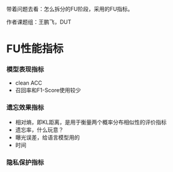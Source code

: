 带着问题去看：怎么拆分的FU阶段，采用的FU指标。

作者课题组：王鹏飞，DUT


# FU性能指标

### 模型表现指标
+ clean ACC
+ 召回率和F1-Score使用较少

### 遗忘效果指标
+ 相对熵，即KL距离，是用于衡量两个概率分布相似性的评价指标
+ 遗忘率，什么玩意？
+ 曝光误差，给语言模型用的
+ 时间

### 隐私保护指标
